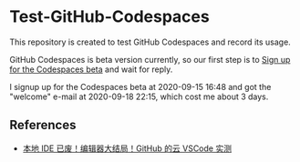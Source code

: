 # Test-GitHub-Codespaces

This repository is created to test GitHub Codespaces and record its usage.

GitHub Codespaces is beta version currently, so our first step is to [Sign up for the Codespaces beta](https://github.com/features/codespaces/signup) and wait for reply. 

I signup up for the Codespaces beta at 2020-09-15 16:48 and got the "welcome" e-mail at 2020-09-18 22:15, which cost 
me about 3 days.

## References

- [本地 IDE 已废！编辑器大结局！GitHub 的云 VSCode 实测](https://draw.mdnice.com/article/%E6%9C%AC%E5%9C%B0%20IDE%20%E5%B7%B2%E5%BA%9F%EF%BC%81%E7%BC%96%E8%BE%91%E5%99%A8%E5%A4%A7%E7%BB%93%E5%B1%80%EF%BC%81GitHub%20%E7%9A%84%E4%BA%91%20VSCode%20%E5%AE%9E%E6%B5%8B/)
